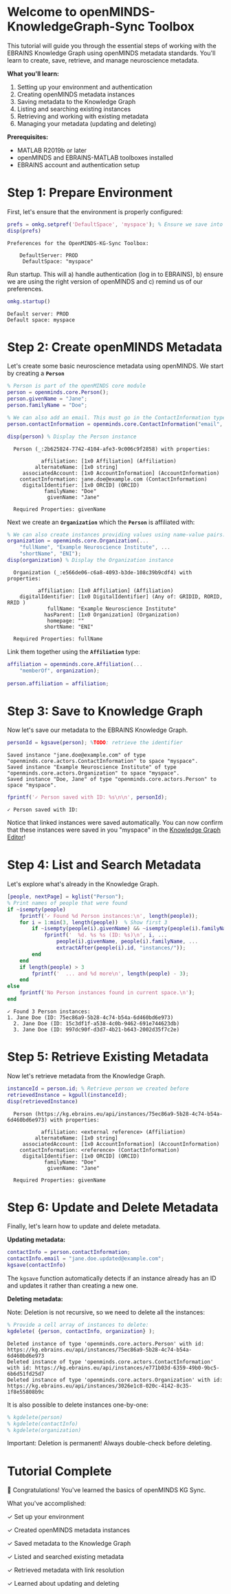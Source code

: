 
# Welcome to openMINDS\-KnowledgeGraph\-Sync Toolbox

This tutorial will guide you through the essential steps of working with the EBRAINS Knowledge Graph using openMINDS metadata standards. You'll learn to create, save, retrieve, and manage neuroscience metadata.


**What you'll learn:**

1.  Setting up your environment and authentication
2. Creating openMINDS metadata instances
3. Saving metadata to the Knowledge Graph
4. Listing and searching existing instances
5. Retrieving and working with existing metadata
6. Managing your metadata (updating and deleting)

**Prerequisites:**

-  MATLAB R2019b or later 
-  openMINDS and EBRAINS\-MATLAB toolboxes installed 
-  EBRAINS account and authentication setup 
# Step 1: Prepare Environment

First, let's ensure that the environment is properly configured:

```matlab
prefs = omkg.setpref('DefaultSpace', 'myspace'); % Ensure we save into our own space
disp(prefs)
```

```matlabTextOutput
Preferences for the OpenMINDS-KG-Sync Toolbox:

    DefaultServer: PROD
     DefaultSpace: "myspace"
```

Run startup. This will a) handle authentication (log in to EBRAINS), b) ensure we are using the right version of openMINDS and c) remind us of our preferences.

```matlab
omkg.startup()
```

```matlabTextOutput
Default server: PROD
Default space: myspace
```
# Step 2: Create openMINDS Metadata

Let's create some basic neuroscience metadata using openMINDS. We start by creating a **`Person`**

```matlab
% Person is part of the openMINDS core module
person = openminds.core.Person();
person.givenName = "Jane";
person.familyName = "Doe";

% We can also add an email. This must go in the ContactInformation type:
person.contactInformation = openminds.core.ContactInformation("email", "jane.doe@example.com");

disp(person) % Display the Person instance
```

```matlabTextOutput
  Person (_:2b625824-7742-4104-afe3-9c006c9f2858) with properties:

           affiliation: [1x0 Affiliation] (Affiliation)
         alternateName: [1x0 string]
     associatedAccount: [1x0 AccountInformation] (AccountInformation)
    contactInformation: jane.doe@example.com (ContactInformation)
     digitalIdentifier: [1x0 ORCID] (ORCID)
            familyName: "Doe"
             givenName: "Jane"

  Required Properties: givenName
```

Next we create an **`Organization`** which the **`Person`** is affiliated with:

```matlab
% We can also create instances providing values using name-value pairs:
organization = openminds.core.Organization(...
    "fullName", "Example Neuroscience Institute", ...
    "shortName", "ENI");
disp(organization) % Display the Organization instance
```

```matlabTextOutput
  Organization (_:e566de06-c6a8-4093-b3de-108c39b9cdf4) with properties:

          affiliation: [1x0 Affiliation] (Affiliation)
    digitalIdentifier: [1x0 DigitalIdentifier] (Any of: GRIDID, RORID, RRID )
             fullName: "Example Neuroscience Institute"
            hasParent: [1x0 Organization] (Organization)
             homepage: ""
            shortName: "ENI"

  Required Properties: fullName
```

Link them together using the **`Affiliation`** type:

```matlab
affiliation = openminds.core.Affiliation(...
    "memberOf", organization);
    
person.affiliation = affiliation;
```
# Step 3: Save to Knowledge Graph

Now let's save our metadata to the EBRAINS Knowledge Graph.

```matlab
personId = kgsave(person); %TODO: retrieve the identifier
```

```matlabTextOutput
Saved instance "jane.doe@example.com" of type "openminds.core.actors.ContactInformation" to space "myspace".
Saved instance "Example Neuroscience Institute" of type "openminds.core.actors.Organization" to space "myspace".
Saved instance "Doe, Jane" of type "openminds.core.actors.Person" to space "myspace".
```

```matlab
fprintf('✓ Person saved with ID: %s\n\n', personId);
```

```matlabTextOutput
✓ Person saved with ID: 
```

Notice that linked instances were saved automatically. You can now confirm that these instances were saved in you "myspace" in the [Knowledge Graph Editor](https://editor.kg.ebrains.eu/browse?space=myspace)!

# Step 4: List and Search Metadata

Let's explore what's already in the Knowledge Graph.

```matlab
[people, nextPage] = kglist("Person");
% Print names of people that were found
if ~isempty(people)
    fprintf('✓ Found %d Person instances:\n', length(people));
    for i = 1:min(3, length(people))  % Show first 3
        if ~isempty(people(i).givenName) && ~isempty(people(i).familyName)
            fprintf('  %d. %s %s (ID: %s)\n', i, ...
                people(i).givenName, people(i).familyName, ...
                extractAfter(people(i).id, "instances/"));
        end
    end
    if length(people) > 3
        fprintf('  ... and %d more\n', length(people) - 3);
    end
else
    fprintf('No Person instances found in current space.\n');
end
```

```matlabTextOutput
✓ Found 3 Person instances:
1. Jane Doe (ID: 75ec86a9-5b28-4c74-b54a-6d460bd6e973)
  2. Jane Doe (ID: 15c3df1f-a538-4c0b-9462-691e744623db)
  3. Jane Doe (ID: 997dc90f-d3d7-4b21-b643-2002d35f7c2e)
```
# Step 5: Retrieve Existing Metadata

Now let's retrieve metadata from the Knowledge Graph.

```matlab
instanceId = person.id; % Retrieve person we created before
retrievedInstance = kgpull(instanceId);
disp(retrievedInstance)
```

```matlabTextOutput
  Person (https://kg.ebrains.eu/api/instances/75ec86a9-5b28-4c74-b54a-6d460bd6e973) with properties:

           affiliation: <external reference> (Affiliation)
         alternateName: [1x0 string]
     associatedAccount: [1x0 AccountInformation] (AccountInformation)
    contactInformation: <reference> (ContactInformation)
     digitalIdentifier: [1x0 ORCID] (ORCID)
            familyName: "Doe"
             givenName: "Jane"

  Required Properties: givenName
```
# Step 6: Update and Delete Metadata

Finally, let's learn how to update and delete metadata.


**Updating metadata:**

```matlab
contactInfo = person.contactInformation;
contactInfo.email = "jane.doe.updated@example.com";
kgsave(contactInfo)
```

The `kgsave` function automatically detects if an instance already has an ID and updates it rather than creating a new one.


**Deleting metadata:**


Note: Deletion is not recursive, so we need to delete all the instances:

```matlab
% Provide a cell array of instances to delete:
kgdelete( {person, contactInfo, organization} );
```

```matlabTextOutput
Deleted instance of type 'openminds.core.actors.Person' with id: https://kg.ebrains.eu/api/instances/75ec86a9-5b28-4c74-b54a-6d460bd6e973
Deleted instance of type 'openminds.core.actors.ContactInformation' with id: https://kg.ebrains.eu/api/instances/e771b03d-6359-49b0-9bc5-6b6d51fd25d7
Deleted instance of type 'openminds.core.actors.Organization' with id: https://kg.ebrains.eu/api/instances/3026e1c8-020c-4142-8c35-1f8e55808b9c
```

It is also possible to delete instances one\-by\-one:

```matlab
% kgdelete(person)
% kgdelete(contactInfo)
% kgdelete(organization)
```

Important: Deletion is permanent! Always double\-check before deleting.

# Tutorial Complete

 Congratulations! You've learned the basics of openMINDS KG Sync.


What you've accomplished:


✓ Set up your environment


✓ Created openMINDS metadata instances


✓ Saved metadata to the Knowledge Graph


✓ Listed and searched existing metadata


✓ Retrieved metadata with link resolution


✓ Learned about updating and deleting

